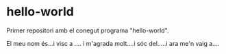 # hello-world
Primer repositori amb el conegut programa "hello-world".

El meu nom és...i visc a .... i m'agrada molt....i sóc del.....i ara me'n vaig a....
